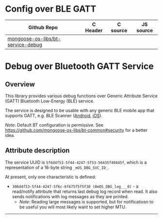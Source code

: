 # Config over BLE GATT
| Github Repo | C Header | C source  | JS source |
| ----------- | -------- | --------  | ----------------- |
| [mongoose-os-libs/bt-service-debug](https://github.com/mongoose-os-libs/bt-service-debug) | [](https://github.com/mongoose-os-libs/bt-service-debug/tree/master/include/) | &nbsp;  | &nbsp;         |

# Debug over Bluetooth GATT Service

## Overview

This library provides various debug functions over Generic Attribute Service (GATT) Bluetooth Low-Energy (BLE) service.

The service is designed to be usable with any generic BLE mobile app that supports GATT, e.g. BLE Scanner ([Android](https://play.google.com/store/apps/details?id=com.macdom.ble.blescanner), [iOS](https://itunes.apple.com/us/app/ble-scanner-4-0/id1221763603)).

*Note*: Default BT configuration is permissive. See https://github.com/mongoose-os-libs/bt-common#security for a better idea.

## Attribute description

The service UUID is `5f6d4f53-5f44-4247-5f53-56435f49445f`, which is a representation of a 16-byte string `_mOS_DBG_SVC_ID_`.

At present, only one characteristic is defined:

* `306d4f53-5f44-4247-5f6c-6f675f5f5f30 (0mOS_DBG_log___0)` - a read/notify attribute that returns last debug log record when read. It also sends notifications with log messages as they are printed.
   * _Note_: Reading large messages is supported, but for notificatiosn to be useful you will most likely want to set higher MTU.


 ----- 
